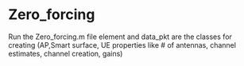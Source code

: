 # Zero_forcing
Run the Zero_forcing.m file
element and data_pkt are the classes for creating (AP,Smart surface, UE properties like # of antennas, channel estimates, channel creation, gains)
